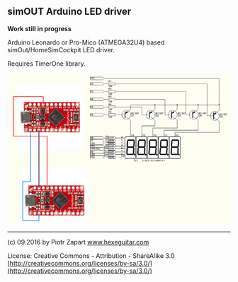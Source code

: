 ## simOUT Arduino LED driver

**Work still in progress**

Arduino Leonardo or Pro-Mico (ATMEGA32U4) based simOut/HomeSimCockpit LED driver.

Requires TimerOne library.

![alt text][pic1]


------
(c) 09.2016 by Piotr Zapart
www.hexeguitar.com

License:
Creative Commons - Attribution - ShareAlike 3.0
[http://creativecommons.org/licenses/by-sa/3.0/](http://creativecommons.org/licenses/by-sa/3.0/)

[pic1]: pics/ProMicro_simOUTleds.png "ProMico as simOUT LED driver"

